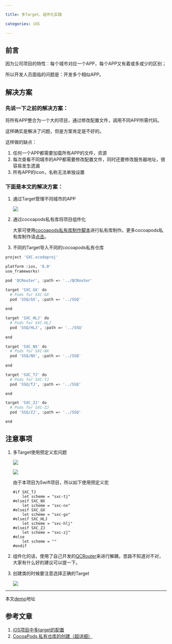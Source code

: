 ```yaml
---

title: 多Target、组件化实践

categories: iOS

---
```


## 前言
因为公司项目的特性：每个城市对应一个APP，每个APP又有着或多或少的区别；

所以开发人员面临的问题是：开发多个相似APP。

## 解决方案
### 先说一下之前的解决方案：
将所有APP整合为一个大的项目，通过修改配置文件，调用不同APP所需代码。

这样确实是解决了问题，但是方案肯定是不好的。

这样做的缺点：

1. 任何一个APP都需要加载所有APP的文件，资源
2. 每次查看不同城市的APP都需要修改配置文件，同时还要修改服务器地址，很容易发生遗漏
3. 所有APP的icon，名称无法单独设置

### 下面是本文的解决方案：
1. 通过Target管理不同城市的APP

	![](http://ocga9x543.bkt.clouddn.com/WX20170707-113040.png)
2. 通过cocoapods私有库将项目组件化

	大家可使用[cocoapods私有库制作脚本](https://github.com/qcyl/module_config)进行私有库制作。更多cocoapods私有库制作请[点击](http://www.jianshu.com/p/0c640821b36f)。
3. 不同的Target导入不同的cocoapods私有仓库

```sh
project 'SXC.xcodeproj'

platform :ios, '8.0'
use_frameworks!

pod 'QCRouter', :path => '../QCRouter'

target 'SXC_GX' do
  # Pods for SXC-GX
  pod 'SSQ/GX', :path => '../SSQ'
  
end

target 'SXC_HLJ' do
  # Pods for SXC-HLJ
  pod 'SSQ/HLJ', :path => '../SSQ'
  
end

target 'SXC_NX' do
  # Pods for SXC-NX
  pod 'SSQ/NX', :path => '../SSQ'
  
end

target 'SXC_TJ' do
  # Pods for SXC-TJ
  pod 'SSQ/TJ', :path => '../SSQ'

end

target 'SXC_ZJ' do
  # Pods for SXC-ZJ
  pod 'SSQ/ZJ', :path => '../SSQ'

end
```

## 注意事项
1. 多Target使用预定义宏问题

	![](http://ocga9x543.bkt.clouddn.com/WX20170707-150056.png)
	
	![](http://ocga9x543.bkt.clouddn.com/WX20170707-150127.png)
	
	由于本项目为Swift项目，所以如下使用预定义宏
	
	```
	#if SXC_TJ
    	let scheme = "sxc-tj"
	#elseif SXC_NX
	    let scheme = "sxc-nx"
	#elseif SXC_GX
	    let scheme = "sxc-gx"
	#elseif SXC_HLJ
	    let scheme = "sxc-hlj"
	#elseif SXC_ZJ
	    let scheme = "sxc-zj"
	#else
	    let scheme = ""
	#endif
	```
2. 组件化的话，使用了自己开发的[QCRouter](https://github.com/qcyl/QCRouter)来进行解耦，思路不知道对不对，大家有什么好的建议可以提一下。
3. 创建类的时候要注意选择正确的Target

	![](http://ocga9x543.bkt.clouddn.com/WX20170707-152510.png)

---

本文[demo](https://github.com/qcyl/SXC_demo)地址

## 参考文章
1. [iOS项目中多target的配置](http://ibloodline.com/articles/2016/06/16/multiple-targets.html)
2. [CocoaPods 私有仓库的创建（超详细）](http://www.jianshu.com/p/0c640821b36f)
